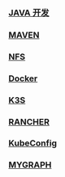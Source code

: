 ### <a href="https://renlm.github.io/doc/JAVA.html" target="_blank">JAVA 开发</a>  
### <a href="https://renlm.github.io/doc/MAVEN.html" target="_blank">MAVEN</a>  
### <a href="https://renlm.github.io/doc/NFS.html" target="_blank">NFS</a>  
### <a href="https://renlm.github.io/doc/DOCKER.html" target="_blank">Docker</a>  
### <a href="https://renlm.github.io/doc/K3S.html" target="_blank">K3S</a>  
### <a href="https://renlm.github.io/doc/RANCHER.html" target="_blank">RANCHER</a>  
### <a href="https://renlm.github.io/doc/KubeConfig.html" target="_blank">KubeConfig</a>  
### <a href="https://renlm.github.io/doc/MYGRAPH.html" target="_blank">MYGRAPH</a>  
